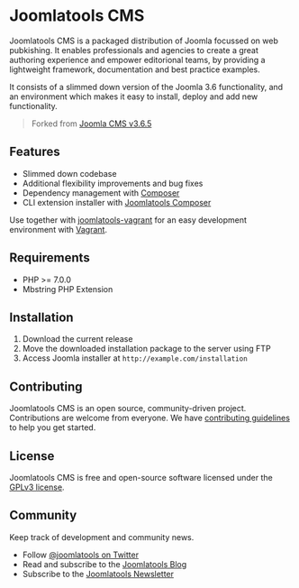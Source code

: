 Joomlatools CMS
===============

Joomlatools CMS is a packaged distribution of Joomla focussed on web pubkishing. It enables professionals and agencies 
to create a great authoring experience and empower editorional teams, by providing a lightweight framework, documentation 
and best practice examples.

It consists of a slimmed down version of the Joomla 3.6 functionality, and an environment which makes it easy to install, 
deploy and add new functionality.

> Forked from [Joomla CMS v3.6.5](https://github.com/joomla/joomla-cms/releases/tag/3.6.5)

## Features

* Slimmed down codebase
* Additional flexibility improvements and bug fixes
* Dependency management with [Composer](http://getcomposer.org)
* CLI extension installer with [Joomlatools Composer](http://github.com/joomlatools/joomla-composer)

Use together with [joomlatools-vagrant](https://github.com/joomlatools/joomlatools-vagrant) for an easy development 
environment with [Vagrant](http://www.vagrantup.com/).

## Requirements

* PHP >= 7.0.0
* Mbstring PHP Extension

## Installation

1. Download the current release
2. Move the downloaded installation package to the server using FTP
3. Access Joomla installer at `http://example.com/installation`

## Contributing

Joomlatools CMS is an open source, community-driven project. Contributions are welcome from everyone. 
We have [contributing guidelines](CONTRIBUTING.md) to help you get started.

## License 

Joomlatools CMS is free and open-source software licensed under the [GPLv3 license](LICENSE.txt).

## Community

Keep track of development and community news.

* Follow [@joomlatools on Twitter](https://twitter.com/joomlatools)
* Read and subscribe to the [Joomlatools Blog](https://joomlatools.com/blog/)
* Subscribe to the [Joomlatools Newsletter](http://www.joomlatools.com/newsletter)
